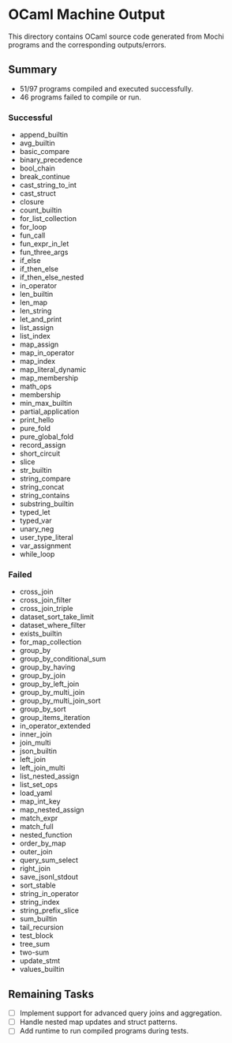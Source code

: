 # OCaml Machine Output

This directory contains OCaml source code generated from Mochi programs and the corresponding outputs/errors.

## Summary

- 51/97 programs compiled and executed successfully.
- 46 programs failed to compile or run.

### Successful
- append_builtin
- avg_builtin
- basic_compare
- binary_precedence
- bool_chain
- break_continue
- cast_string_to_int
- cast_struct
- closure
- count_builtin
- for_list_collection
- for_loop
- fun_call
- fun_expr_in_let
- fun_three_args
- if_else
- if_then_else
- if_then_else_nested
- in_operator
- len_builtin
- len_map
- len_string
- let_and_print
- list_assign
- list_index
- map_assign
- map_in_operator
- map_index
- map_literal_dynamic
- map_membership
- math_ops
- membership
- min_max_builtin
- partial_application
- print_hello
- pure_fold
- pure_global_fold
- record_assign
- short_circuit
- slice
- str_builtin
- string_compare
- string_concat
- string_contains
- substring_builtin
- typed_let
- typed_var
- unary_neg
- user_type_literal
- var_assignment
- while_loop

### Failed
- cross_join
- cross_join_filter
- cross_join_triple
- dataset_sort_take_limit
- dataset_where_filter
- exists_builtin
- for_map_collection
- group_by
- group_by_conditional_sum
- group_by_having
- group_by_join
- group_by_left_join
- group_by_multi_join
- group_by_multi_join_sort
- group_by_sort
- group_items_iteration
- in_operator_extended
- inner_join
- join_multi
- json_builtin
- left_join
- left_join_multi
- list_nested_assign
- list_set_ops
- load_yaml
- map_int_key
- map_nested_assign
- match_expr
- match_full
- nested_function
- order_by_map
- outer_join
- query_sum_select
- right_join
- save_jsonl_stdout
- sort_stable
- string_in_operator
- string_index
- string_prefix_slice
- sum_builtin
- tail_recursion
- test_block
- tree_sum
- two-sum
- update_stmt
- values_builtin

## Remaining Tasks

- [ ] Implement support for advanced query joins and aggregation.
- [ ] Handle nested map updates and struct patterns.
- [ ] Add runtime to run compiled programs during tests.
